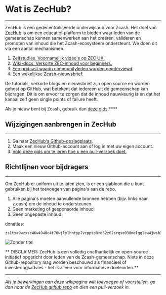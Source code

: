 # Wat is ZecHub?
---

ZecHub is een gedecentraliseerde onderwijshub voor Zcash. Het doel van [ZecHub](http://zechub.xyz) is om een ​​educatief platform te bieden waar leden van de gemeenschap kunnen samenwerken aan het creëren, valideren en promoten van inhoud die het Zcash-ecosysteem ondersteunt. We doen dit via een aantal mechanismen.

1. [Zelfstudies. Voornamelijk video's op ZEC UX.](https://www.youtube.com/channel/UC3-KM00kjCUheRzO5cq3PAA)
2. [Wiki-docs. Verkorte ZEC-inhoud voor beginners.](https://wiki.zechub.xyz/)
3. [Een podcast waarin communityleden worden geïnterviewd](https://www.youtube.com/playlist?list=PL9eB_cR4oMej3vs1wMwhQL_Vz8WZBftF0).
4. [Een wekelijkse Zcash-nieuwsbrief.](https://zechub.substack.com/)

De tutorials, verkorte blogs en nieuwsbrief zijn open source en worden gehost op GitHub, wat betekent dat iedereen uit de gemeenschap kan bijdragen. Dit is om ervoor te zorgen dat de inhoud nauwkeurig is en dat het kanaal zelf geen single points of failure heeft.

Als je nieuw bent bij Zcash, gebruik dan [deze gids](https://www.notion.so/Zcash-New-User-Guide-78c340cd6b18485f945e2bce4b6a8748).****

## Wijzigingen aanbrengen in ZecHub

---

1. Ga naar [ZecHub's Github-opslagplaats](https://github.com/ZecHub/zechub).
2. Maak een nieuw Github-account aan of log in met uw eigen account.
3. [Volg deze gids om te leren hoe u een pull-verzoek doet.](https://www.youtube.com/watch?v=YTbRzhQju4c&t=1s)

## Richtlijnen voor bijdragers

---

Om ZecHub er uniform uit te laten zien, is er een sjabloon die u kunt gebruiken bij het toevoegen van pagina's aan de repo.

1. Alle pagina's moeten aanvullende bronnen hebben (bijv. links naar z.cash) om de inhoud te ondersteunen
2. Geen marketing of gesponsorde inhoud
3. Geen ongepaste inhoud.

donaties:

```jsx
zs1txa9wzxsc46w4940c4t76wjlylhntyp7vcppsp8re32z02srqse038melgglew4jwsh3qes4m4n
```

![Zonder titel](https://s3-us-west-2.amazonaws.com/secure.notion-static.com/53389a9f-af17-4412-bd25-42cad32eb2b6/Untitled.png)

** DISCLAIMER: ZecHub is een volledig onafhankelijk en open-source initiatief opgericht door leden van de Zcash-gemeenschap. Niets in deze Github-repository mag worden beschouwd als financieel of investeringsadvies - het is alleen voor informatieve doeleinden.**

---

*Als je bewerkingen aan deze wikipagina wilt toevoegen of voorstellen, ga dan naar de [ZecHub github repo](https://github.com/ZecHub/zechub) en dien een pull-verzoek in.*


